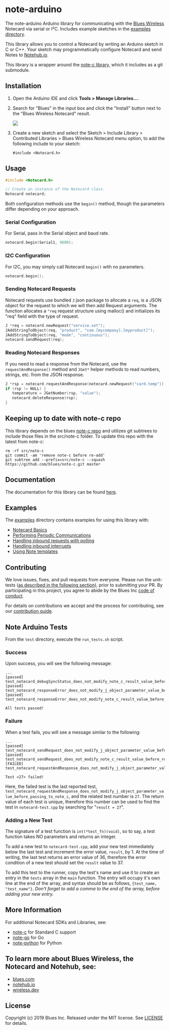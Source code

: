 # note-arduino

The note-arduino Arduino library for communicating with the
[Blues Wireless][blues] Notecard via serial or I²C. Includes example sketches in
the [examples directory](examples).

This library allows you to control a Notecard by writing an Arduino sketch in C
or C++. Your sketch may programmatically configure Notecard and send Notes to
[Notehub.io][notehub].

This library is a wrapper around the [note-c library][note-c], which it includes
as a git submodule.

## Installation

1. Open the Arduino IDE and click **Tools > Manage Libraries...**.
2. Search for "Blues" in the input box and click the "Install" button next
   to the "Blues Wireless Notecard" result.

   ![](https://wireless.dev/images/guides/first-sensor/arduino/install-library.gif)

3. Create a new sketch and select the Sketch > Include Library > Contributed
Libraries > Blues Wireless Notecard menu option, to add the following include to
your sketch:

   ```
   #include <Notecard.h>
   ```

## Usage

```cpp
#include <Notecard.h>

// Create an instance of the Notecard class.
Notecard notecard;
```

Both configuration methods use the `begin()` method, though the parameters
differ depending on your approach.

### Serial Configuration

For Serial, pass in the Serial object and baud rate.

```cpp
notecard.begin(Serial1, 9600);
```

### I2C Configuration

For I2C, you may simply call Notecard `begin()` with no parameters.

```cpp
notecard.begin();
```

### Sending Notecard Requests

Notecard requests use bundled `J` json package to allocate a `req`, is a JSON
object for the request to which we will then add Request arguments. The
function allocates a `"req` request structure using malloc() and initializes its
"req" field with the type of request.

```cpp
J *req = notecard.newRequest("service.set");
JAddStringToObject(req, "product", "com.[mycompany].[myproduct]");
JAddStringToObject(req, "mode", "continuous");
notecard.sendRequest(req);
```

### Reading Notecard Responses

If you need to read a response from the Notecard, use the `requestAndResponse()`
method and `JGet*` helper methods to read numbers, strings, etc. from the JSON
response.

```cpp
J *rsp = notecard.requestAndResponse(notecard.newRequest("card.temp"));
if (rsp != NULL) {
   temperature = JGetNumber(rsp, "value");
   notecard.deleteResponse(rsp);
}
```

## Keeping up to date with note-c repo

This library depends on the blues [note-c repo][note-c] and utilizes
git subtrees to include those files in the src/note-c folder. To
update this repo with the latest from note-c:

```none
rm -rf src/note-c
git commit -am 'remove note-c before re-add'
git subtree add --prefix=src/note-c --squash https://github.com/blues/note-c.git master
```

## Documentation

The documentation for this library can be found
[here](https://blues.github.io/note-arduino/html/index.html).

## Examples

The [examples](examples/) directory contains examples for using this library
with:

- [Notecard Basics](examples/Example1_NotecardBasics/Example1_NotecardBasics.ino)
- [Performing Periodic Communications](examples/Example2_PeriodicCommunications/Example2_PeriodicCommunications.ino)
- [Handling inbound requests with polling](examples/Example3_InboundPolling/Example3_InboundPolling.ino)
- [Handling inbound interrupts](examples/Example4_InboundInterrupts/Example4_InboundInterrupts.ino)
- [Using Note templates](examples/Example5_UsingTemplates/Example5_UsingTemplates.ino)

## Contributing

We love issues, fixes, and pull requests from everyone. Please run the
unit-tests ([as described in the following section](#note-arduino-tests)), prior
to submitting your PR. By participating in this project, you agree to abide by
the Blues Inc [code of conduct].

For details on contributions we accept and the process for contributing, see our
[contribution guide](CONTRIBUTING.md).

## Note Arduino Tests

From the `test` directory, execute the `run_tests.sh` script.

### Success

Upon success, you will see the following message:

```none
...
[passed] test_notecard_debugSyncStatus_does_not_modify_note_c_result_value_before_returning_to_caller
[passed] test_notecard_responseError_does_not_modify_j_object_parameter_value_before_passing_to_note_c
[passed] test_notecard_responseError_does_not_modify_note_c_result_value_before_returning_to_caller

All tests passed!
```

### Failure

When a test fails, you will see a message similar to the following:

```none
...
[passed] test_notecard_sendRequest_does_not_modify_j_object_parameter_value_before_passing_to_note_c
[passed] test_notecard_sendRequest_does_not_modify_note_c_result_value_before_returning_to_caller
[FAILED] test_notecard_requestAndResponse_does_not_modify_j_object_parameter_value_before_passing_to_note_c

Test <27> failed!
```

Here, the failed test is the last reported test,
`test_notecard_requestAndResponse_does_not_modify_j_object_parameter_value_before_passing_to_note_c`,
and the related test number is `27`. The return value of each test is unique,
therefore this number can be used to find the test in `notecard-test.cpp` by
searching for "`result = 27`".

### Adding a New Test

The signature of a test function is `int(*test_fn)(void)`, so to say, a test
function takes NO parameters and returns an integer.

To add a new test to `notecard-test.cpp`, add your new test immediately below
the last test and increment the error value, `result`, by 1. At the time of
writing, the last test returns an error value of 36, therefore the error
condition of a new test should set the `result` value to 37.

To add this test to the runner, copy the test's name and use it to create an
entry in the `tests` array in the `main` function. The entry will occupy it's
own line at the end of the array, and syntax should be as follows,
`{test_name, "test_name"}`. _Don't forget to add a comma to the end of the
array, before adding your new entry._

## More Information

For additional Notecard SDKs and Libraries, see:

* [note-c][note-c] for Standard C support
* [note-go][note-go] for Go
* [note-python][note-python] for Python

## To learn more about Blues Wireless, the Notecard and Notehub, see:

* [blues.com](https://blues.io)
* [notehub.io][Notehub]
* [wireless.dev](https://wireless.dev)

## License

Copyright (c) 2019 Blues Inc. Released under the MIT license. See
[LICENSE](LICENSE) for details.

[blues]: https://blues.com
[notehub]: https://notehub.io
[note-c]: https://github.com/blues/note-c
[note-go]: https://github.com/blues/note-go
[note-python]: https://github.com/blues/note-python
[archive]: https://github.com/blues/note-arduino/archive/master.zip
[code of conduct]: https://blues.github.io/opensource/code-of-conduct
[Notehub]: https://notehub.io
